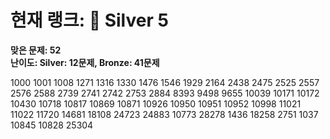 # 현재 랭크: 🥈 Silver 5  
**맞은 문제: 52**  
**난이도: Silver: 12문제, Bronze: 41문제**  

1000 1001 1008 1271 1316 1330 1476 1546 1929 2164 2438 2475 2525 2557 2576 2588 2739 2741 2742 2753 2884 8393 9498 9655 10039 10171 10172 10430 10718 10817 10869 10871 10926 10950 10951 10952 10998 11021 11022 11720 14681 18108 24723 24883 10773 28278 1436 18258 2751 1037 10845 10828 25304



